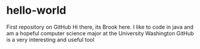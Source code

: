 # hello-world
First repository on GitHub
Hi there, its Brook here. I like to code in java and am a hopeful computer science major at the University Washington
GitHub is a very interesting and useful tool
